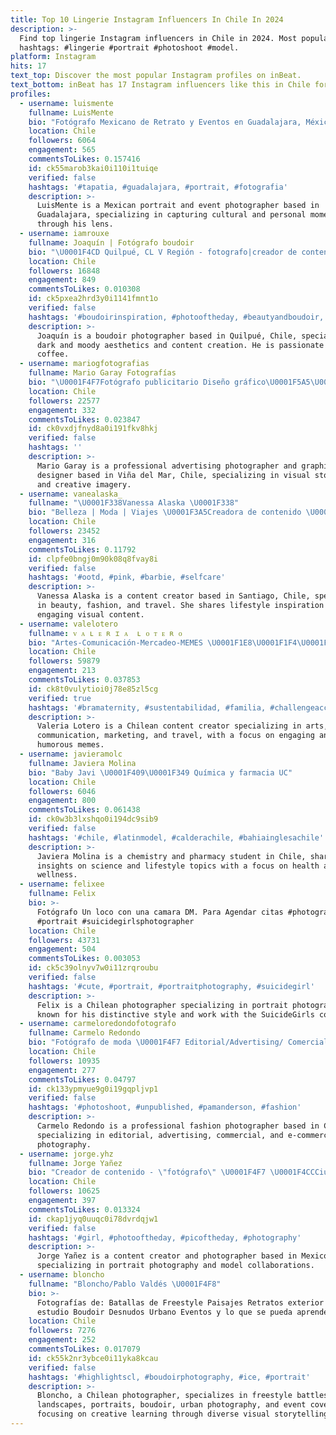 ```yaml
---
title: Top 10 Lingerie Instagram Influencers In Chile In 2024
description: >-
  Find top lingerie Instagram influencers in Chile in 2024. Most popular
  hashtags: #lingerie #portrait #photoshoot #model.
platform: Instagram
hits: 17
text_top: Discover the most popular Instagram profiles on inBeat.
text_bottom: inBeat has 17 Instagram influencers like this in Chile for you to contact.
profiles:
  - username: luismente
    fullname: LuisMente
    bio: "Fotógrafo Mexicano de Retrato y Eventos en Guadalajara, México. \U0001F4F8 ⚜ \U0001F30E \U0001F1EC \U0001F1E9 \U0001F1F1 | \U0001F1F2 \U0001F1FD \U0001F4CD \U0001F1F2\U0001F1FD"
    location: Chile
    followers: 6064
    engagement: 565
    commentsToLikes: 0.157416
    id: ck55marob3kai0i110i1tuiqe
    verified: false
    hashtags: '#tapatia, #guadalajara, #portrait, #fotografia'
    description: >-
      LuisMente is a Mexican portrait and event photographer based in
      Guadalajara, specializing in capturing cultural and personal moments
      through his lens.
  - username: iamrouxe
    fullname: Joaquín | Fotógrafo boudoir
    bio: "\U0001F4CD Quilpué, CL V Región - fotografo|creador de contenido - coffee lover - cta. personal @aestheticsbyrouxe - dark & moody vibes"
    location: Chile
    followers: 16848
    engagement: 849
    commentsToLikes: 0.010308
    id: ck5pxea2hrd3y0i1141fmnt1o
    verified: false
    hashtags: '#boudoirinspiration, #photooftheday, #beautyandboudoir, #portrait'
    description: >-
      Joaquín is a boudoir photographer based in Quilpué, Chile, specializing in
      dark and moody aesthetics and content creation. He is passionate about
      coffee.
  - username: mariogfotografias
    fullname: Mario Garay Fotografías
    bio: "\U0001F4F7Fotógrafo publicitario Diseño gráfico\U0001F5A5️\U0001F5B1️ 24 disparos\U0001F4F8 Viña del Mar E҉x҉ot҉i҉c҉ @ex0tico_"
    location: Chile
    followers: 22577
    engagement: 332
    commentsToLikes: 0.023847
    id: ck0vxdjfnyd8a0i191fkv8hkj
    verified: false
    hashtags: ''
    description: >-
      Mario Garay is a professional advertising photographer and graphic
      designer based in Viña del Mar, Chile, specializing in visual storytelling
      and creative imagery.
  - username: vanealaska_
    fullname: "\U0001F338Vanessa Alaska \U0001F338"
    bio: "Belleza | Moda | Viajes \U0001F3A5Creadora de contenido \U0001F49DDBSvanealaska | Sokovane códigos \U0001F48CVannealaska@gmail.com \U0001F380 Tiktok vanealaska \U0001F4CDSantiago, Chile"
    location: Chile
    followers: 23452
    engagement: 316
    commentsToLikes: 0.11792
    id: clpfe0bngj0m90k08q8fvay8i
    verified: false
    hashtags: '#ootd, #pink, #barbie, #selfcare'
    description: >-
      Vanessa Alaska is a content creator based in Santiago, Chile, specializing
      in beauty, fashion, and travel. She shares lifestyle inspiration through
      engaging visual content.
  - username: valelotero
    fullname: ᴠ ᴀ ʟ ᴇ ʀ ɪ ᴀ  ʟ ᴏ ᴛ ᴇ ʀ ᴏ
    bio: "Artes-Comunicación-Mercadeo-MEMES \U0001F1E8\U0001F1F4\U0001F1E8\U0001F1F1 @soulintimates. \U0001F459 A R T \U0001F3A8 T R A V E L S✈️"
    location: Chile
    followers: 59879
    engagement: 213
    commentsToLikes: 0.037853
    id: ck8t0vulytioi0j78e85zl5cg
    verified: true
    hashtags: '#bramaternity, #sustentabilidad, #familia, #challengeaccepted'
    description: >-
      Valeria Lotero is a Chilean content creator specializing in arts,
      communication, marketing, and travel, with a focus on engaging and
      humorous memes.
  - username: javieramolc
    fullname: Javiera Molina
    bio: "Baby Javi \U0001F409\U0001F349 Química y farmacia UC"
    location: Chile
    followers: 6046
    engagement: 800
    commentsToLikes: 0.061438
    id: ck0w3b3lxshqo0i194dc9sib9
    verified: false
    hashtags: '#chile, #latinmodel, #calderachile, #bahiainglesachile'
    description: >-
      Javiera Molina is a chemistry and pharmacy student in Chile, sharing
      insights on science and lifestyle topics with a focus on health and
      wellness.
  - username: felixee
    fullname: Felix
    bio: >-
      Fotógrafo Un loco con una camara DM. Para Agendar citas #photographer
      #portrait #suicidegirlsphotographer
    location: Chile
    followers: 43731
    engagement: 504
    commentsToLikes: 0.003053
    id: ck5c39olnyv7w0i11zrqroubu
    verified: false
    hashtags: '#cute, #portrait, #portraitphotography, #suicidegirl'
    description: >-
      Felix is a Chilean photographer specializing in portrait photography,
      known for his distinctive style and work with the SuicideGirls community.
  - username: carmeloredondofotografo
    fullname: Carmelo Redondo
    bio: "Fotógrafo de moda \U0001F4F7 Editorial/Advertising/ Comercial/ Ecommerce/ Work: Carmelorgp@gmail.com Contact: carmelorgp@gmail.com"
    location: Chile
    followers: 10935
    engagement: 277
    commentsToLikes: 0.04797
    id: ck133ypmyue9g0i19gqpljvp1
    verified: false
    hashtags: '#photoshoot, #unpublished, #pamanderson, #fashion'
    description: >-
      Carmelo Redondo is a professional fashion photographer based in Chile,
      specializing in editorial, advertising, commercial, and e-commerce
      photography.
  - username: jorge.yhz
    fullname: Jorge Yañez
    bio: "Creador de contenido - \"fotógrafo\" \U0001F4F7 \U0001F4CCCiudad de México ✉️ jorge.yanezh@icloud.com Colaboraciones \U0001F449\U0001F3FB inbox Respeta a las modelos o serás bloqueado"
    location: Chile
    followers: 10625
    engagement: 397
    commentsToLikes: 0.013324
    id: ckap1jyq0uuqc0i78dvrdqjw1
    verified: false
    hashtags: '#girl, #photooftheday, #picoftheday, #photography'
    description: >-
      Jorge Yañez is a content creator and photographer based in Mexico City,
      specializing in portrait photography and model collaborations.
  - username: bloncho
    fullname: "Bloncho/Pablo Valdés \U0001F4F8"
    bio: >-
      Fotografías de: Batallas de Freestyle Paisajes Retratos exterior y tipo
      estudio Boudoir Desnudos Urbano Eventos y lo que se pueda aprender
    location: Chile
    followers: 7276
    engagement: 252
    commentsToLikes: 0.017079
    id: ck55k2nr3ybce0i11yka8kcau
    verified: false
    hashtags: '#highlightscl, #boudoirphotography, #ice, #portrait'
    description: >-
      Bloncho, a Chilean photographer, specializes in freestyle battles,
      landscapes, portraits, boudoir, urban photography, and event coverage,
      focusing on creative learning through diverse visual storytelling.
---
```


